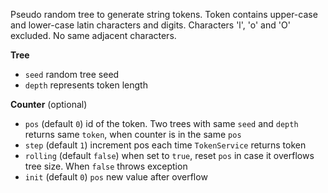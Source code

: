 Pseudo random tree to generate string tokens.
Token contains upper-case and lower-case latin characters and digits.
Characters 'l', 'o' and 'O' excluded.
No same adjacent characters.

**Tree**
- `seed` random tree seed
- `depth` represents token length

**Counter** (optional)
- `pos` (default `0`) id of the token. Two trees with same `seed` and `depth` returns same `token`, when counter is in the same `pos`
- `step` (default `1`) increment pos each time `TokenService` returns token
- `rolling` (default `false`) when set to `true`, reset `pos` in case it overflows tree size. When `false` throws exception
- `init` (default `0`) `pos` new value after overflow 